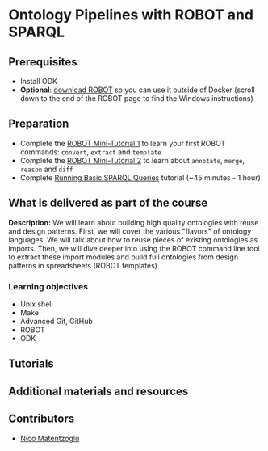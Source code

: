 # Ontology Pipelines with ROBOT and SPARQL

## Prerequisites
- Install ODK
- **Optional**: [download ROBOT](http://robot.obolibrary.org) so you can use it outside of Docker (scroll down to the end of the ROBOT page to find the Windows instructions)

## Preparation
- Complete the [ROBOT Mini-Tutorial 1](../tutorial/robot_tutorial_1.md) to learn your first ROBOT commands: `convert`, `extract` and `template`
- Complete the [ROBOT Mini-Tutorial 2](../tutorial/robot_tutorial_2.md) to learn about `annotate`, `merge`, `reason` and `diff`
- Complete [Running Basic SPARQL Queries](https://medium.com/virtuoso-blog/dbpedia-basic-queries-bc1ac172cc09) tutorial (~45 minutes - 1 hour)

## What is delivered as part of the course

**Description:**  We will learn about building high quality ontologies with reuse and design patterns. First, we will cover the various "flavors" of ontology languages. We will talk about how to reuse pieces of existing ontologies as imports. Then, we will dive deeper into using the ROBOT command line tool to extract these import modules and build full ontologies from design patterns in spreadsheets (ROBOT templates).

<!--
We will continue to combine our previous work into workflows for daily ontology development in OBO. First, we will learn a few more ROBOT commands to help us edit and release ontologies: [`merge`](http://robot.obolibrary.org/merge), [`reason`](http://robot.obolibrary.org/reason), and [`annotate`](http://robot.obolibrary.org/annotate). Then, we will get an introduction to [GNU Make](https://www.gnu.org/software/make/) and see how Makefiles are used for creating ontology releases. Finally, we will learn how to use the [Ontology Development Kit](https://github.com/INCATools/ontology-development-kit) (ODK) to start a new ontology and see how ROBOT and Makefiles are combined.

By the end of this unit, you should be able to:
- Find terms from other ontologies to reuse in your ontology
- Extract those terms from the external ontology using ROBOT and import them into your ontology
- Identify ontology design patterns for the logical definitions in your ontology
- Create ROBOT templates using the ontology design patterns and use them to add to your ontology
-->

### Learning objectives
- Unix shell
- Make
- Advanced Git, GitHub
- ROBOT
- ODK

## Tutorials


## Additional materials and resources

## Contributors
- [Nico Matentzoglu](https://orcid.org/0000-0002-7356-1779)